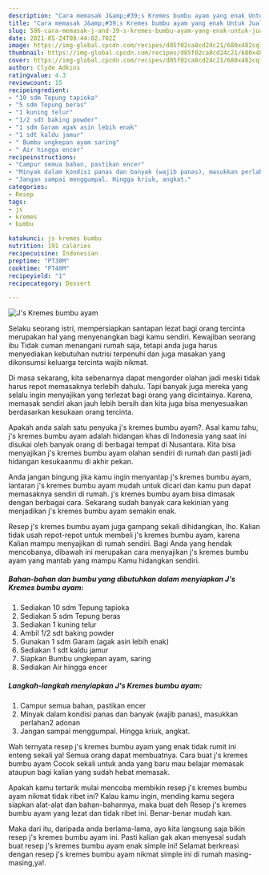 ```yaml
---
description: "Cara memasak J&amp;#39;s Kremes bumbu ayam yang enak Untuk Jualan"
title: "Cara memasak J&amp;#39;s Kremes bumbu ayam yang enak Untuk Jualan"
slug: 586-cara-memasak-j-and-39-s-kremes-bumbu-ayam-yang-enak-untuk-jualan
date: 2021-05-24T08:44:02.702Z
image: https://img-global.cpcdn.com/recipes/d85f02ca8cd24c21/680x482cq70/js-kremes-bumbu-ayam-foto-resep-utama.jpg
thumbnail: https://img-global.cpcdn.com/recipes/d85f02ca8cd24c21/680x482cq70/js-kremes-bumbu-ayam-foto-resep-utama.jpg
cover: https://img-global.cpcdn.com/recipes/d85f02ca8cd24c21/680x482cq70/js-kremes-bumbu-ayam-foto-resep-utama.jpg
author: Clyde Adkins
ratingvalue: 4.3
reviewcount: 15
recipeingredient:
- "10 sdm Tepung tapioka"
- "5 sdm Tepung beras"
- "1 kuning telur"
- "1/2 sdt baking powder"
- "1 sdm Garam agak asin lebih enak"
- "1 sdt kaldu jamur"
- " Bumbu ungkepan ayam saring"
- " Air hingga encer"
recipeinstructions:
- "Campur semua bahan, pastikan encer"
- "Minyak dalam kondisi panas dan banyak (wajib panas), masukkan perlahan2 adonan"
- "Jangan sampai menggumpal. Hingga kriuk, angkat."
categories:
- Resep
tags:
- js
- kremes
- bumbu

katakunci: js kremes bumbu 
nutrition: 191 calories
recipecuisine: Indonesian
preptime: "PT38M"
cooktime: "PT40M"
recipeyield: "1"
recipecategory: Dessert

---
```



![J&#39;s Kremes bumbu ayam](https://img-global.cpcdn.com/recipes/d85f02ca8cd24c21/680x482cq70/js-kremes-bumbu-ayam-foto-resep-utama.jpg)

Selaku seorang istri, mempersiapkan santapan lezat bagi orang tercinta merupakan hal yang menyenangkan bagi kamu sendiri. Kewajiban seorang ibu Tidak cuman menangani rumah saja, tetapi anda juga harus menyediakan kebutuhan nutrisi terpenuhi dan juga masakan yang dikonsumsi keluarga tercinta wajib nikmat.

Di masa  sekarang, kita sebenarnya dapat mengorder olahan jadi meski tidak harus repot memasaknya terlebih dahulu. Tapi banyak juga mereka yang selalu ingin menyajikan yang terlezat bagi orang yang dicintainya. Karena, memasak sendiri akan jauh lebih bersih dan kita juga bisa menyesuaikan berdasarkan kesukaan orang tercinta. 



Apakah anda salah satu penyuka j&#39;s kremes bumbu ayam?. Asal kamu tahu, j&#39;s kremes bumbu ayam adalah hidangan khas di Indonesia yang saat ini disukai oleh banyak orang di berbagai tempat di Nusantara. Kita bisa menyajikan j&#39;s kremes bumbu ayam olahan sendiri di rumah dan pasti jadi hidangan kesukaanmu di akhir pekan.

Anda jangan bingung jika kamu ingin menyantap j&#39;s kremes bumbu ayam, lantaran j&#39;s kremes bumbu ayam mudah untuk dicari dan kamu pun dapat memasaknya sendiri di rumah. j&#39;s kremes bumbu ayam bisa dimasak dengan berbagai cara. Sekarang sudah banyak cara kekinian yang menjadikan j&#39;s kremes bumbu ayam semakin enak.

Resep j&#39;s kremes bumbu ayam juga gampang sekali dihidangkan, lho. Kalian tidak usah repot-repot untuk membeli j&#39;s kremes bumbu ayam, karena Kalian mampu menyajikan di rumah sendiri. Bagi Anda yang hendak mencobanya, dibawah ini merupakan cara menyajikan j&#39;s kremes bumbu ayam yang mantab yang mampu Kamu hidangkan sendiri.

<!--inarticleads1-->

##### Bahan-bahan dan bumbu yang dibutuhkan dalam menyiapkan J&#39;s Kremes bumbu ayam:

1. Sediakan 10 sdm Tepung tapioka
1. Sediakan 5 sdm Tepung beras
1. Sediakan 1 kuning telur
1. Ambil 1/2 sdt baking powder
1. Gunakan 1 sdm Garam (agak asin lebih enak)
1. Sediakan 1 sdt kaldu jamur
1. Siapkan  Bumbu ungkepan ayam, saring
1. Sediakan  Air hingga encer




<!--inarticleads2-->

##### Langkah-langkah menyiapkan J&#39;s Kremes bumbu ayam:

1. Campur semua bahan, pastikan encer
1. Minyak dalam kondisi panas dan banyak (wajib panas), masukkan perlahan2 adonan
1. Jangan sampai menggumpal. Hingga kriuk, angkat.




Wah ternyata resep j&#39;s kremes bumbu ayam yang enak tidak rumit ini enteng sekali ya! Semua orang dapat membuatnya. Cara buat j&#39;s kremes bumbu ayam Cocok sekali untuk anda yang baru mau belajar memasak ataupun bagi kalian yang sudah hebat memasak.

Apakah kamu tertarik mulai mencoba membikin resep j&#39;s kremes bumbu ayam nikmat tidak ribet ini? Kalau kamu ingin, mending kamu segera siapkan alat-alat dan bahan-bahannya, maka buat deh Resep j&#39;s kremes bumbu ayam yang lezat dan tidak ribet ini. Benar-benar mudah kan. 

Maka dari itu, daripada anda berlama-lama, ayo kita langsung saja bikin resep j&#39;s kremes bumbu ayam ini. Pasti kalian gak akan menyesal sudah buat resep j&#39;s kremes bumbu ayam enak simple ini! Selamat berkreasi dengan resep j&#39;s kremes bumbu ayam nikmat simple ini di rumah masing-masing,ya!.

